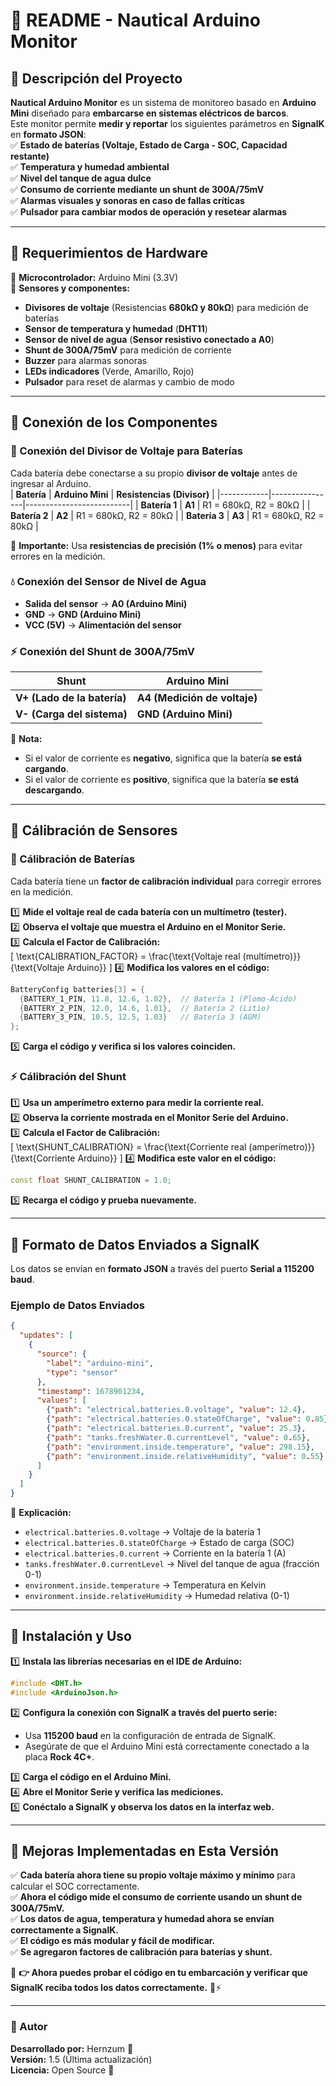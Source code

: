 # **📜 README - Nautical Arduino Monitor**  

## **📌 Descripción del Proyecto**
**Nautical Arduino Monitor** es un sistema de monitoreo basado en **Arduino Mini** diseñado para **embarcarse en sistemas eléctricos de barcos**.  
Este monitor permite **medir y reportar** los siguientes parámetros en **SignalK** en **formato JSON**:  
✅ **Estado de baterías (Voltaje, Estado de Carga - SOC, Capacidad restante)**  
✅ **Temperatura y humedad ambiental**  
✅ **Nivel del tanque de agua dulce**  
✅ **Consumo de corriente mediante un shunt de 300A/75mV**  
✅ **Alarmas visuales y sonoras en caso de fallas críticas**  
✅ **Pulsador para cambiar modos de operación y resetear alarmas**  

---

## **📌 Requerimientos de Hardware**
🔹 **Microcontrolador:** Arduino Mini (3.3V)  
🔹 **Sensores y componentes:**
  - **Divisores de voltaje** (Resistencias **680kΩ y 80kΩ**) para medición de baterías  
  - **Sensor de temperatura y humedad** (**DHT11**)  
  - **Sensor de nivel de agua** (**Sensor resistivo conectado a A0**)  
  - **Shunt de 300A/75mV** para medición de corriente  
  - **Buzzer** para alarmas sonoras  
  - **LEDs indicadores** (Verde, Amarillo, Rojo)  
  - **Pulsador** para reset de alarmas y cambio de modo  

---

## **📌 Conexión de los Componentes**
### **🔋 Conexión del Divisor de Voltaje para Baterías**
Cada batería debe conectarse a su propio **divisor de voltaje** antes de ingresar al Arduino.  
| **Batería** | **Arduino Mini** | **Resistencias (Divisor)** |
|------------|----------------|--------------------------|
| **Batería 1** | **A1** | R1 = 680kΩ, R2 = 80kΩ |
| **Batería 2** | **A2** | R1 = 680kΩ, R2 = 80kΩ |
| **Batería 3** | **A3** | R1 = 680kΩ, R2 = 80kΩ |

📌 **Importante:** Usa **resistencias de precisión (1% o menos)** para evitar errores en la medición.

### **💧 Conexión del Sensor de Nivel de Agua**
- **Salida del sensor** → **A0 (Arduino Mini)**  
- **GND** → **GND (Arduino Mini)**  
- **VCC (5V)** → **Alimentación del sensor**  

### **⚡ Conexión del Shunt de 300A/75mV**
| **Shunt** | **Arduino Mini** |
|-----------|-----------------|
| **V+ (Lado de la batería)** | **A4 (Medición de voltaje)** |
| **V- (Carga del sistema)** | **GND (Arduino Mini)** |

📌 **Nota:**  
- Si el valor de corriente es **negativo**, significa que la batería **se está cargando**.  
- Si el valor de corriente es **positivo**, significa que la batería **se está descargando**.  

---

## **📌 Cálibración de Sensores**
### **🔋 Cálibración de Baterías**
Cada batería tiene un **factor de calibración individual** para corregir errores en la medición.  

1️⃣ **Mide el voltaje real de cada batería con un multímetro (tester).**  
2️⃣ **Observa el voltaje que muestra el Arduino en el Monitor Serie.**  
3️⃣ **Calcula el Factor de Calibración:**  
   \[
   \text{CALIBRATION_FACTOR} = \frac{\text{Voltaje real (multímetro)}}{\text{Voltaje Arduino}}
   \]
4️⃣ **Modifica los valores en el código:**  
```cpp
BatteryConfig batteries[3] = {
  {BATTERY_1_PIN, 11.8, 12.6, 1.02},  // Batería 1 (Plomo-Ácido)
  {BATTERY_2_PIN, 12.0, 14.6, 1.01},  // Batería 2 (Litio)
  {BATTERY_3_PIN, 10.5, 12.5, 1.03}   // Batería 3 (AGM)
};
```
5️⃣ **Carga el código y verifica si los valores coinciden.**  

### **⚡ Cálibración del Shunt**
1️⃣ **Usa un amperímetro externo para medir la corriente real.**  
2️⃣ **Observa la corriente mostrada en el Monitor Serie del Arduino.**  
3️⃣ **Calcula el Factor de Calibración:**  
   \[
   \text{SHUNT\_CALIBRATION} = \frac{\text{Corriente real (amperímetro)}}{\text{Corriente Arduino}}
   \]
4️⃣ **Modifica este valor en el código:**  
```cpp
const float SHUNT_CALIBRATION = 1.0;
```
5️⃣ **Recarga el código y prueba nuevamente.**  

---

## **📌 Formato de Datos Enviados a SignalK**
Los datos se envían en **formato JSON** a través del puerto **Serial a 115200 baud**.  
### **Ejemplo de Datos Enviados**
```json
{
  "updates": [
    {
      "source": {
        "label": "arduino-mini",
        "type": "sensor"
      },
      "timestamp": 1678901234,
      "values": [
        {"path": "electrical.batteries.0.voltage", "value": 12.4},
        {"path": "electrical.batteries.0.stateOfCharge", "value": 0.85},
        {"path": "electrical.batteries.0.current", "value": 25.3},
        {"path": "tanks.freshWater.0.currentLevel", "value": 0.65},
        {"path": "environment.inside.temperature", "value": 298.15},
        {"path": "environment.inside.relativeHumidity", "value": 0.55}
      ]
    }
  ]
}
```
📌 **Explicación:**  
- `electrical.batteries.0.voltage` → Voltaje de la batería 1  
- `electrical.batteries.0.stateOfCharge` → Estado de carga (SOC)  
- `electrical.batteries.0.current` → Corriente en la batería 1 (A)  
- `tanks.freshWater.0.currentLevel` → Nivel del tanque de agua (fracción 0-1)  
- `environment.inside.temperature` → Temperatura en Kelvin  
- `environment.inside.relativeHumidity` → Humedad relativa (0-1)  

---

## **📌 Instalación y Uso**
1️⃣ **Instala las librerías necesarias en el IDE de Arduino:**  
```cpp
#include <DHT.h>
#include <ArduinoJson.h>
```
2️⃣ **Configura la conexión con SignalK a través del puerto serie:**  
- Usa **115200 baud** en la configuración de entrada de SignalK.  
- Asegúrate de que el Arduino Mini está correctamente conectado a la placa **Rock 4C+**.  

3️⃣ **Carga el código en el Arduino Mini.**  
4️⃣ **Abre el Monitor Serie y verifica las mediciones.**  
5️⃣ **Conéctalo a SignalK y observa los datos en la interfaz web.**  

---

## **📌 Mejoras Implementadas en Esta Versión**
✅ **Cada batería ahora tiene su propio voltaje máximo y mínimo** para calcular el SOC correctamente.  
✅ **Ahora el código mide el consumo de corriente usando un shunt de 300A/75mV.**  
✅ **Los datos de agua, temperatura y humedad ahora se envían correctamente a SignalK.**  
✅ **El código es más modular y fácil de modificar.**  
✅ **Se agregaron factores de calibración para baterías y shunt.**  

📌 **👉 Ahora puedes probar el código en tu embarcación y verificar que SignalK reciba todos los datos correctamente.** 🚢⚡  

---
### **📌 Autor**
**Desarrollado por:** Hernzum 🚢  
**Versión:** 1.5 (Última actualización)  
**Licencia:** Open Source 🚀
